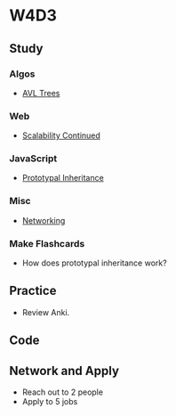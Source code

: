 # W4D3

## Study

### Algos 

- [AVL Trees](https://www.youtube.com/watch?v=FNeL18KsWPc&t)

### Web
- [Scalability Continued](https://www.youtube.com/watch?v=-W9F__D3oY4&t)

### JavaScript
- [Prototypal Inheritance](https://medium.freecodecamp.org/the-definitive-javascript-handbook-for-a-developer-interview-44ffc6aeb54e)

### Misc
- [Networking](https://www.youtube.com/playlist?list=PLowKtXNTBypH19whXTVoG3oKSuOcw_XeW)

### Make Flashcards
- How does prototypal inheritance work?

## Practice

- Review Anki. 

## Code 

## Network and Apply 

- Reach out to 2 people
- Apply to 5 jobs 